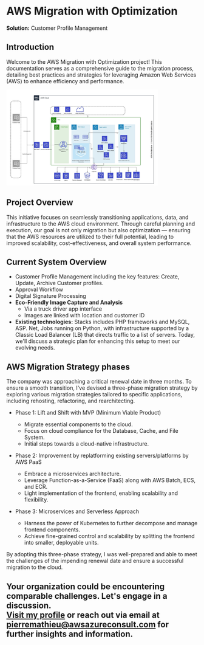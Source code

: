 # AWS Migration with Optimization 
**Solution:** Customer Profile Management 
## Introduction
Welcome to the AWS Migration with Optimization project! This documentation serves as a comprehensive guide to the migration process, detailing best practices and strategies for leveraging Amazon Web Services (AWS) to enhance efficiency and performance.

<img src="aws-solution-1.jpeg" alt="alt text" width="400"/>

## Project Overview
This initiative focuses on seamlessly transitioning applications, data, and infrastructure to the AWS cloud environment. Through careful planning and execution, our goal is not only migration but also optimization — ensuring that the AWS resources are utilized to their full potential, leading to improved scalability, cost-effectiveness, and overall system performance.

## Current System Overview
- Customer Profile Management including the key features: Create, Update, Archive Customer profiles.
- Approval Workflow
- Digital Signature Processing
- **Eco-Friendly Image Capture and Analysis**
  - Via a truck driver app interface
  - Images are linked with location and customer ID
- **Existing technologies:** Stacks includes PHP frameworks and MySQL, ASP. Net, Jobs running on Python, with infrastructure supported by a Classic Load Balancer (LB) that directs traffic to a list of servers. Today, we'll discuss a strategic plan for enhancing this setup to meet our evolving needs.

## AWS Migration Strategy phases 
The company was approaching a critical renewal date in three months. To ensure a smooth transition, I've devised a three-phase migration strategy by exploring various migration strategies tailored to specific applications, including rehosting, refactoring, and rearchitecting.
- Phase 1: Lift and Shift with MVP (Minimum Viable Product)
   - Migrate essential components to the cloud.
   - Focus on cloud compliance for the Database, Cache, and File System.
   - Initial steps towards a cloud-native infrastructure.

- Phase 2: Improvement by replatforming existing servers/platforms by AWS PaaS
   - Embrace a microservices architecture.
   - Leverage Function-as-a-Service (FaaS) along with AWS Batch, ECS, and ECR.
   - Light implementation of the frontend, enabling scalability and flexibility.

- Phase 3: Microservices and Serverless Approach
    - Harness the power of Kubernetes to further decompose and manage frontend components.
    - Achieve fine-grained control and scalability by splitting the frontend into smaller, deployable units.

By adopting this three-phase strategy, I was well-prepared and able to meet the challenges of the impending renewal date and ensure a successful migration to the cloud.


## Your organization could be encountering comparable challenges. Let's engage in a discussion. <br><a href="https://awsazureconsult.com">Visit my profile</a> or reach out via email at pierremathieu@awsazureconsult.com for further insights and information.

